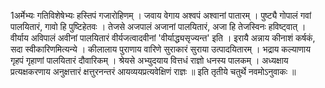 

  
1अर्मेभ्यः गतिविशेषेभ्यः हस्तिपं गजारोहिणम् । जवाय वेगाय अश्वपं अश्वानां पातारम् । पुष्ट्यै गोपालं गवां पालयितारं, गावो हि पुष्टिहेतवः । तेजसे अजपालं अजानां पालयितारं, अजा हि तेजस्विनः हविष्ट्वात् । वीर्याय अविपालं अवीनां पालयितारं वीर्यजत्वादवीनां 'वीर्याद्ध्यसृज्यन्त' इति । इरायै अन्नाय कीनाशं कर्षकं, सदा स्वीकारिणमित्यन्ये । कीलालाय पुराणाय वारिणे सुराकारं सुराया उत्पादयितारम् । भद्राय कल्याणाय गृहपं गृहाणां पालयितारं दौवारिकम् । श्रेयसे अभ्युदयाय वित्तधं राज्ञो धनस्य पालकम् । अध्यक्षाय प्रत्यक्षकरणाय अनुक्षत्तारं क्षत्तुरनन्तरं आयव्ययप्रत्यवेक्षिणं राज्ञः ॥
इति तृतीये चतुर्थे नवमोऽनुवाकः ॥  
